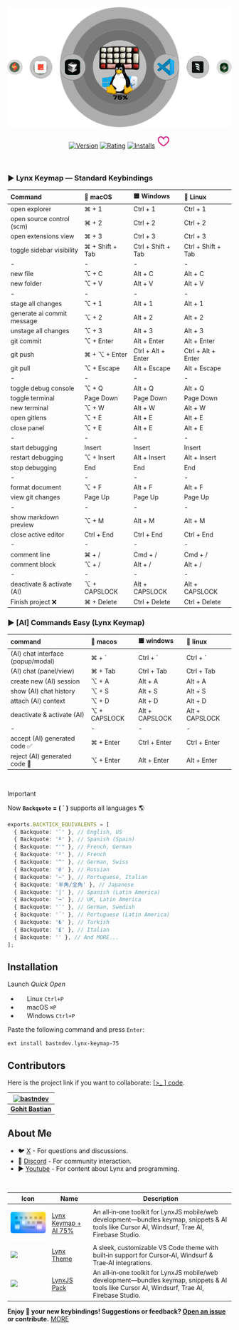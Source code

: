[![Use Extension](https://raw.githubusercontent.com/bastndev/Lynx-Keymap-75/refs/heads/main/assets/images/ids.png)](https://github.com/bastndev/Lynx-Keymap-75?tab=readme-ov-file)

<p align="center">
    <a href="https://marketplace.visualstudio.com/items?itemName=bastndev.lynx-keymap-75"><img src="https://vsmarketplacebadges.dev/version-short/bastndev.lynx-keymap-75.jpg?style=for-the-badge&colorA=CCCCCC&colorB=EEEEEE&color=000000&label=VERSION" alt="Version"></a>
    <a href="https://marketplace.visualstudio.com/items?itemName=bastndev.lynx-keymap-75"><img src="https://vsmarketplacebadges.dev/rating-short/bastndev.lynx-keymap-75.jpg?style=for-the-badge&colorA=CCCCCC&colorB=EEEEEE&color=000000&label=Rating" alt="Rating"></a>
    <a href="https://marketplace.visualstudio.com/items?itemName=bastndev.lynx-keymap-75"><img src="https://vsmarketplacebadges.dev/installs-short/bastndev.lynx-keymap-75.jpg?style=for-the-badge&colorA=CCCCCC&colorB=EEEEEE&color=000000&label=Installs" alt="Installs"></a>
    <a href="https://github.com/sponsors/bastndev"><img src="https://raw.githubusercontent.com/bastndev/Lynx-Keymap-75/main/assets/images/sponsor.png" width="30px" alt="Sponsor Github"></a>
</p>

</br>

### ► Lynx Keymap — Standard Keybindings

| Command                    | 🍎 macOS        | 🟦 Windows         | 🐧 Linux           |
| :------------------------- | :-------------- | :----------------- | :----------------- |
| open explorer              | ⌘ + 1           | Ctrl + 1           | Ctrl + 1           |
| open source control (scm)  | ⌘ + 2           | Ctrl + 2           | Ctrl + 2           |
| open extensions view       | ⌘ + 3           | Ctrl + 3           | Ctrl + 3           |
| toggle sidebar visibility  | ⌘ + Shift + Tab | Ctrl + Shift + Tab | Ctrl + Shift + Tab |
| -                          | -               | -                  | -                  |
| new file                   | ⌥ + C           | Alt + C            | Alt + C            |
| new folder                 | ⌥ + V           | Alt + V            | Alt + V            |
| -                          | -               | -                  | -                  |
| stage all changes          | ⌥ + 1           | Alt + 1            | Alt + 1            |
| generate ai commit message | ⌥ + 2           | Alt + 2            | Alt + 2            |
| unstage all changes        | ⌥ + 3           | Alt + 3            | Alt + 3            |
| git commit                 | ⌥ + Enter       | Alt + Enter        | Alt + Enter        |
| git push                   | ⌘ + ⌥ + Enter   | Ctrl + Alt + Enter | Ctrl + Alt + Enter |
| git pull                   | ⌥ + Escape      | Alt + Escape       | Alt + Escape       |
| -                          | -               | -                  | -                  |
| toggle debug console       | ⌥ + Q           | Alt + Q            | Alt + Q            |
| toggle terminal            | Page Down       | Page Down          | Page Down          |
| new terminal               | ⌥ + W           | Alt + W            | Alt + W            |
| open gitlens               | ⌥ + E           | Alt + E            | Alt + E            |
| close panel                | ⌥ + E           | Alt + E            | Alt + E            |
| -                          | -               | -                  | -                  |
| start debugging            | Insert          | Insert             | Insert             |
| restart debugging          | ⌥ + Insert      | Alt + Insert       | Alt + Insert       |
| stop debugging             | End             | End                | End                |
| -                          | -               | -                  | -                  |
| format document            | ⌥ + F           | Alt + F            | Alt + F            |
| view git changes           | Page Up         | Page Up            | Page Up            |
| -                          | -               | -                  | -                  |
| show markdown preview      | ⌥ + M           | Alt + M            | Alt + M            |
| close active editor        | Ctrl + End      | Ctrl + End         | Ctrl + End         |
| -                          | -               | -                  | -                  |
| comment line               | ⌘ + /           | Cmd + /            | Cmd + /            |
| comment block              | ⌥ + /           | Alt + /            | Alt + /            |
| -                          | -               | -                  | -                  |
| deactivate & activate (AI) | ⌥ + CAPSLOCK    | Alt + CAPSLOCK     | Alt + CAPSLOCK     |
| Finish project ❌          | ⌘ + Delete      | Ctrl + Delete      | Ctrl + Delete      |

### ► [AI] Commands Easy (Lynx Keymap)

| command                           | 🍎 macos     | 🟦 windows     | 🐧 linux       |
| :-------------------------------- | :----------- | :------------- | :------------- |
| (AI) chat interface (popup/modal) | ⌘ + `        | Ctrl + `       | Ctrl + `       |
| (AI) chat (panel/view)            | ⌘ + Tab      | Ctrl + Tab     | Ctrl + Tab     |
| create new (AI) session           | ⌥ + A        | Alt + A        | Alt + A        |
| show (AI) chat history            | ⌥ + S        | Alt + S        | Alt + S        |
| attach (AI) context               | ⌥ + D        | Alt + D        | Alt + D        |
| deactivate & activate (AI)        | ⌥ + CAPSLOCK | Alt + CAPSLOCK | Alt + CAPSLOCK |
| -                                 | -            | -              | -              |
| accept (AI) generated code ✅     | ⌘ + Enter    | Ctrl + Enter   | Ctrl + Enter   |
| reject (AI) generated code 🚫     | ⌥ + Enter    | Alt + Enter    | Alt + Enter    |

</br>

> [!IMPORTANT]
>
> Now **`Backquote` = ( ` )** supports all languages 🌎
>
> ```ts
> exports.BACKTICK_EQUIVALENTS = [
>   { Backquote: '`' }, // English, US
>   { Backquote: 'º' }, // Spanish (Spain)
>   { Backquote: "'" }, // French, German
>   { Backquote: '²' }, // French
>   { Backquote: '^' }, // German, Swiss
>   { Backquote: 'ё' }, // Russian
>   { Backquote: '~' }, // Portuguese, Italian
>   { Backquote: '半角/全角' }, // Japanese
>   { Backquote: '|' }, // Spanish (Latin America)
>   { Backquote: '¬' }, // UK, Latin America
>   { Backquote: '¨' }, // German, Swedish
>   { Backquote: '´' }, // Portuguese (Latin America)
>   { Backquote: '₺' }, // Turkish
>   { Backquote: '₤' }, // Italian
>   { Backquote: '' }, // And MORE...
> ];
> ```

## Installation

Launch _Quick Open_

- <img src="https://www.kernel.org/theme/images/logos/favicon.png" width=16 height=16/> Linux `Ctrl+P`
- <img src="https://developer.apple.com/favicon.ico" width=16 height=16/> macOS `⌘P`
- <img src="https://www.microsoft.com/favicon.ico" width=16 height=16/> Windows `Ctrl+P`

Paste the following command and press `Enter`:

```
ext install bastndev.lynx-keymap-75
```

## Contributors

Here is the project link if you want to collaborate: [[>\_ ] code](https://github.com/bastndev/Lynx-Keymap-75).

| [![bastndev](https://github.com/bastndev.png?size=100)](https://www.bastndev.com/) |
| :--------------------------------------------------------------------------------: |
|                  **[Gohit Bastian](https://github.com/bastndev)**                  |

## About Me

- 🐦 [X](https://twitter.com/bastndev) - For questions and discussions.
- 💬 [Discord](https://discord.com/invite/bgzvzP6aZH) - For community interaction.
- ▶️ [Youtube](https://www.youtube.com/@bastndev) - For content about Lynx and programming.

</br>

| Icon                                                                                                                                           | Name                                                                                             | Description                                                                                                                                     |
| ---------------------------------------------------------------------------------------------------------------------------------------------- | ------------------------------------------------------------------------------------------------ | ----------------------------------------------------------------------------------------------------------------------------------------------- |
| ![](https://raw.githubusercontent.com/bastndev/Lynx-Keymap/refs/heads/main/assets/images/icon2.png)                                            | [Lynx Keymap + AI 75%](https://marketplace.visualstudio.com/items?itemName=bastndev.lynx-keymap) | An all‑in‑one toolkit for LynxJS mobile/web development—bundles keymap, snippets & AI tools like Cursor AI, Windsurf, Trae AI, Firebase Studio. |
| ![](https://bastndev.gallerycdn.vsassets.io/extensions/bastndev/lynx-theme/0.1.2/1744898058774/Microsoft.VisualStudio.Services.Icons.Default)  | [Lynx Theme](https://marketplace.visualstudio.com/items?itemName=bastndev.lynx-theme)            | A sleek, customizable VS Code theme with built‑in support for Cursor‑AI, Windsurf & Trae‑AI integrations.                                       |
| ![](https://bastndev.gallerycdn.vsassets.io/extensions/bastndev/lynxjs-pack/0.1.8/1745206864969/Microsoft.VisualStudio.Services.Icons.Default) | [LynxJS Pack](https://marketplace.visualstudio.com/items?itemName=bastndev.lynxjs-pack)          | An all‑in‑one toolkit for LynxJS mobile/web development—bundles keymap, snippets & AI tools like Cursor AI, Windsurf, Trae AI, Firebase Studio. |

**Enjoy 🎉 your new keybindings! Suggestions or feedback? [Open an issue](https://github.com/bastndev/Lynx-Keymap/issues) or contribute.**
[MORE](https://marketplace.visualstudio.com/publishers/bastndev)

